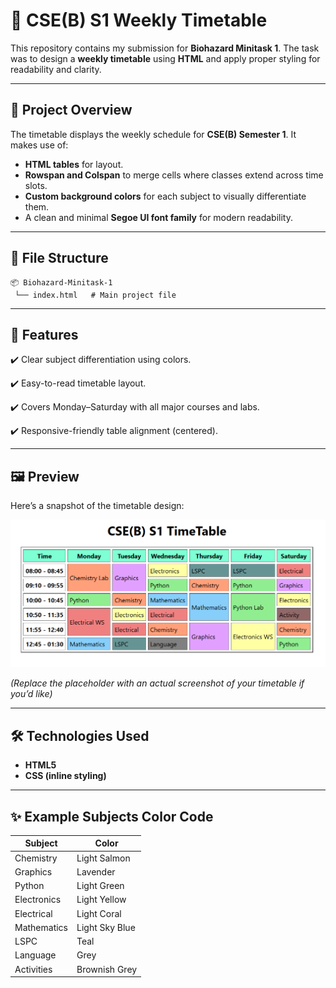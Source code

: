 # 📅 CSE(B) S1 Weekly Timetable

This repository contains my submission for **Biohazard Minitask 1**. The task was to design a **weekly timetable** using **HTML** and apply proper styling for readability and clarity.

---

## 🚀 Project Overview

The timetable displays the weekly schedule for **CSE(B) Semester 1**. It makes use of:

* **HTML tables** for layout.
* **Rowspan and Colspan** to merge cells where classes extend across time slots.
* **Custom background colors** for each subject to visually differentiate them.
* A clean and minimal **Segoe UI font family** for modern readability.

---

## 📂 File Structure

```
📦 Biohazard-Minitask-1
 └── index.html   # Main project file
```

---

## 🎨 Features

✔️ Clear subject differentiation using colors.      

✔️ Easy-to-read timetable layout.                  

✔️ Covers Monday–Saturday with all major courses and labs.                    

✔️ Responsive-friendly table alignment (centered).           

---

## 🖼️ Preview

Here’s a snapshot of the timetable design:

![Preview](https://github.com/Lavax88/BioHazard-MiniTask-1/blob/main/preview.png)

*(Replace the placeholder with an actual screenshot of your timetable if you’d like)*

---

## 🛠️ Technologies Used

* **HTML5**
* **CSS (inline styling)**

---

## ✨ Example Subjects Color Code

| Subject     | Color           |
| ----------- | ----------------|
| Chemistry   |  Light Salmon   |
| Graphics    |  Lavender       |
| Python      |  Light Green    |
| Electronics |  Light Yellow   |
| Electrical  |  Light Coral    |
| Mathematics |  Light Sky Blue |
| LSPC        |  Teal           |
| Language    |  Grey           |
| Activities  |  Brownish Grey  |

